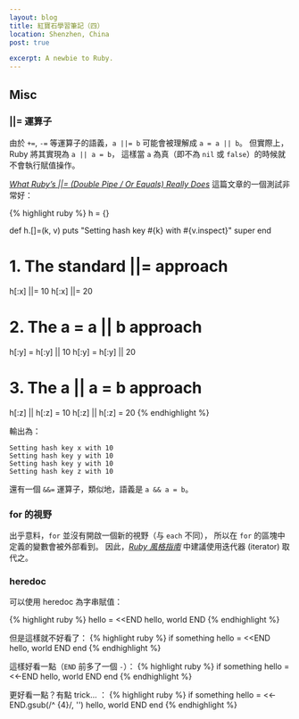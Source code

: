 ```yaml
---
layout: blog
title: 紅寶石學習筆記（四）
location: Shenzhen, China
post: true

excerpt: A newbie to Ruby.
---
```


Misc
----

### ||= 運算子 ###
由於 `+=`, `-=` 等運算子的語義，`a ||= b` 可能會被理解成 `a = a || b`。
但實際上，Ruby 將其實現為 `a || a = b`，
這樣當 `a` 為真（即不為 `nil` 或 `false`）的時候就不會執行賦值操作。

[_What Ruby’s ||= (Double Pipe / Or Equals) Really Does_](http://www.rubyinside.com/what-rubys-double-pipe-or-equals-really-does-5488.html)
這篇文章的一個測試非常好：

{% highlight ruby %}
h = {}

def h.[]=(k, v)
  puts "Setting hash key #{k} with #{v.inspect}"
  super
end

# 1. The standard ||= approach
h[:x] ||= 10
h[:x] ||= 20

# 2. The a = a || b approach
h[:y] = h[:y] || 10
h[:y] = h[:y] || 20

# 3. The a || a = b approach
h[:z] || h[:z] = 10
h[:z] || h[:z] = 20
{% endhighlight %}

輸出為：

    Setting hash key x with 10
    Setting hash key y with 10
    Setting hash key y with 10
    Setting hash key z with 10

還有一個 `&&=` 運算子，類似地，語義是 `a && a = b`。

### for 的視野 ###
出乎意料，`for` 並沒有開啟一個新的視野（与 `each` 不同），
所以在 `for` 的區塊中定義的變數會被外部看到。
因此，[_Ruby 風格指南_](https://github.com/styleguide/ruby) 中建議使用迭代器 (iterator) 取代之。

### heredoc ###
可以使用 heredoc 為字串賦值：

{% highlight ruby %}
hello = <<END
hello, world
END
{% endhighlight %}

但是這樣就不好看了：
{% highlight ruby %}
if something
  hello = <<END
hello, world
END
end
{% endhighlight %}

這樣好看一點（`END` 前多了一個 `-`）：
{% highlight ruby %}
if something
  hello = <<-END
hello, world
  END
end
{% endhighlight %}

更好看一點？有點 trick... ：
{% highlight ruby %}
if something
  hello = <<-END.gsub(/^ {4}/, '')
    hello, world
  END
end
{% endhighlight %}
